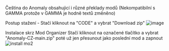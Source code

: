 Čeština do Anomaly obsahujicí i různé překlady modů (Nekompatibilní s GAMMA protože v GAMMA je hodně textů změněno)

Postup stažení - Stačí kliknout na "CODE" a vybrat "Download zip" 
![image](https://github.com/user-attachments/assets/d353b31f-8802-44d5-8397-7914ca29760e)

Instalace skrz Mod Organizer 
Stačí kliknout na označené tlačítko a vybrat "Anomaly-CZ-main.zip" poté už jen přesunout jako poslední mod a zapnout
![install mo2](https://github.com/user-attachments/assets/5c73470a-85ee-4bb9-a4d5-d1293b400801)
